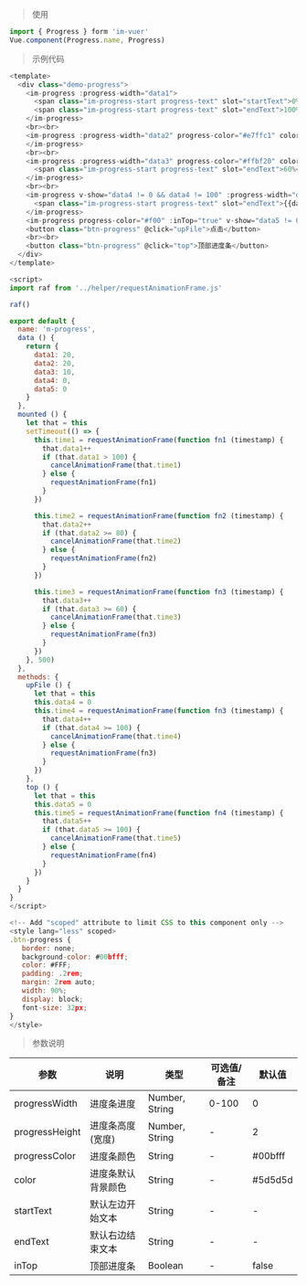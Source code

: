 > 使用

```js
import { Progress } form 'im-vuer'
Vue.component(Progress.name, Progress)
```

> 示例代码

```js
<template>
  <div class="demo-progress">
    <im-progress :progress-width="data1">
      <span class="im-progress-start progress-text" slot="startText">0%</span>
      <span class="im-progress-start progress-text" slot="endText">100%</span>
    </im-progress>
    <br><br>
    <im-progress :progress-width="data2" progress-color="#e7ffc1" color="#4f00ff" progress-height="10">
    </im-progress>
    <br><br>
    <im-progress :progress-width="data3" progress-color="#ffbf20" color="#4f00ff" progress-height="5">
      <span class="im-progress-start progress-text" slot="endText">60%</span>
    </im-progress>
    <br><br>
    <im-progress v-show="data4 != 0 && data4 != 100" :progress-width="data4">
      <span class="im-progress-start progress-text" slot="endText">{{data4}}%</span>
    </im-progress>
    <im-progress progress-color="#f00" :inTop="true" v-show="data5 != 0 && data5 != 100" progress-height="6" :progress-width="data5"></im-progress>
    <button class="btn-progress" @click="upFile">点击</button>
    <br><br>
    <button class="btn-progress" @click="top">顶部进度条</button>
  </div>
</template>

<script>
import raf from '../helper/requestAnimationFrame.js'

raf()

export default {
  name: 'm-progress',
  data () {
    return {
      data1: 20,
      data2: 20,
      data3: 10,
      data4: 0,
      data5: 0
    }
  },
  mounted () {
    let that = this
    setTimeout(() => {
      this.time1 = requestAnimationFrame(function fn1 (timestamp) {
        that.data1++
        if (that.data1 > 100) {
          cancelAnimationFrame(that.time1)
        } else {
          requestAnimationFrame(fn1)
        }
      })

      this.time2 = requestAnimationFrame(function fn2 (timestamp) {
        that.data2++
        if (that.data2 >= 80) {
          cancelAnimationFrame(that.time2)
        } else {
          requestAnimationFrame(fn2)
        }
      })

      this.time3 = requestAnimationFrame(function fn3 (timestamp) {
        that.data3++
        if (that.data3 >= 60) {
          cancelAnimationFrame(that.time3)
        } else {
          requestAnimationFrame(fn3)
        }
      })
    }, 500)
  },
  methods: {
    upFile () {
      let that = this
      this.data4 = 0
      this.time4 = requestAnimationFrame(function fn3 (timestamp) {
        that.data4++
        if (that.data4 >= 100) {
          cancelAnimationFrame(that.time4)
        } else {
          requestAnimationFrame(fn3)
        }
      })
    },
    top () {
      let that = this
      this.data5 = 0
      this.time5 = requestAnimationFrame(function fn4 (timestamp) {
        that.data5++
        if (that.data5 >= 100) {
          cancelAnimationFrame(that.time5)
        } else {
          requestAnimationFrame(fn4)
        }
      })
    }
  }
}
</script>

<!-- Add "scoped" attribute to limit CSS to this component only -->
<style lang="less" scoped>
.btn-progress {
   border: none;
   background-color: #00bfff;
   color: #FFF;
   padding: .2rem;
   margin: 2rem auto;
   width: 90%;
   display: block;
   font-size: 32px;
}
</style>

```
> 参数说明
<div>
  <table>
    <thead>
      <tr>
        <th>参数</th> 
        <th>说明</th> 
        <th>类型</th> 
        <th>可选值/备注</th> 
        <th>默认值</th>
      </tr>
    </thead> 
    <tbody>
      <tr>
        <td>progressWidth</td> 
        <td>进度条进度</td> 
        <td>Number, String</td> 
        <td>0-100</td> 
        <td>0</td>
      </tr><tr>
        <td>progressHeight</td> 
        <td>进度条高度(宽度)</td> 
        <td>Number, String</td> 
        <td>-</td> 
        <td>2</td>
      </tr><tr>
        <td>progressColor</td> 
        <td>进度条颜色</td> 
        <td>String</td> 
        <td>-</td> 
        <td>#00bfff</td>
      </tr><tr>
        <td>color</td> 
        <td>进度条默认背景颜色</td> 
        <td>String</td> 
        <td>-</td> 
        <td>#5d5d5d</td>
      </tr><tr>
        <td>startText</td> 
        <td>默认左边开始文本</td> 
        <td>String</td> 
        <td>-</td> 
        <td>-</td>
      </tr><tr>
        <td>endText</td> 
        <td>默认右边结束文本</td> 
        <td>String</td> 
        <td>-</td> 
        <td>-</td>
      </tr><tr>
        <td>inTop</td> 
        <td>顶部进度条</td> 
        <td>Boolean</td> 
        <td>-</td> 
        <td>false</td>
      </tr>
    </tbody>
  </table>
</div>